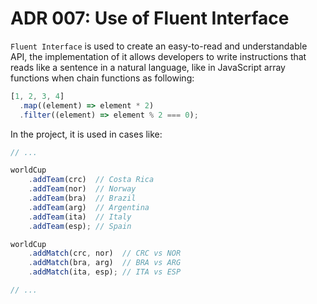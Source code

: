 # ADR 007: Use of Fluent Interface

`Fluent Interface` is used to create an easy-to-read and understandable API, the implementation of it allows developers to write instructions that reads like a sentence in a natural language, like in JavaScript array functions when chain functions as following:

```TypeScript
[1, 2, 3, 4]
  .map((element) => element * 2)
  .filter((element) => element % 2 === 0);
```

In the project, it is used in cases like:

```TypeScript
// ...

worldCup
    .addTeam(crc)  // Costa Rica
    .addTeam(nor)  // Norway
    .addTeam(bra)  // Brazil
    .addTeam(arg)  // Argentina
    .addTeam(ita)  // Italy
    .addTeam(esp); // Spain

worldCup
    .addMatch(crc, nor)  // CRC vs NOR
    .addMatch(bra, arg)  // BRA vs ARG
    .addMatch(ita, esp); // ITA vs ESP

// ...
```